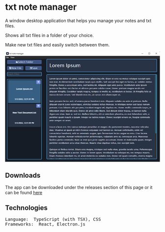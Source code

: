 # txt note manager

A window desktop application that helps you manage your notes and txt files. 

Shows all txt files in a folder of your choice. 

Make new txt files and easily switch between them.

![preview](https://github.com/ReStartQ/txt-note-manager/blob/master/preview/Preview.png)

## Downloads
The app can be downloaded under the releases section of this page or it can be found [here](https://github.com/ReStartQ/txt-note-manager/releases)


## Technologies
<pre>
Language:  TypeScript (with TSX), CSS
Frameworks:  React, Electron.js
</pre>
